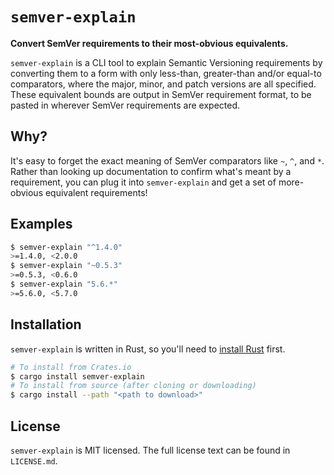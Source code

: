 # `semver-explain`

__Convert SemVer requirements to their most-obvious equivalents.__

`semver-explain` is a CLI tool to explain Semantic Versioning requirements by converting them to a form with only less-than, greater-than and/or equal-to comparators, where the major, minor, and patch versions are all specified. These equivalent bounds are output in SemVer requirement format, to be pasted in wherever SemVer requirements are expected.

## Why?

It's easy to forget the exact meaning of SemVer comparators like `~`, `^`, and `*`. Rather than looking up documentation to confirm what's meant by a requirement, you can plug it into `semver-explain` and get a set of more-obvious equivalent requirements!

## Examples

```sh
$ semver-explain "^1.4.0"
>=1.4.0, <2.0.0
$ semver-explain "~0.5.3"
>=0.5.3, <0.6.0
$ semver-explain "5.6.*"
>=5.6.0, <5.7.0
```

## Installation

`semver-explain` is written in Rust, so you'll need to [install Rust][install_rust] first.

```sh
# To install from Crates.io
$ cargo install semver-explain
# To install from source (after cloning or downloading)
$ cargo install --path "<path to download>"
```

## License

`semver-explain` is MIT licensed. The full license text can be found in `LICENSE.md`.

[install_rust]: https://www.rust-lang.org/tools/install "Link to Rust installation instructions."

